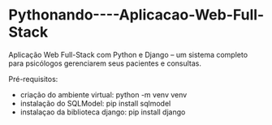 # Pythonando----Aplicacao-Web-Full-Stack

Aplicação Web Full-Stack com Python e Django – um sistema completo para psicólogos gerenciarem seus pacientes e consultas.

Pré-requisitos:
  - criação do ambiente virtual: python -m venv venv
  - instalação do SQLModel: pip install sqlmodel
  - instalaçao da biblioteca django: pip install django
